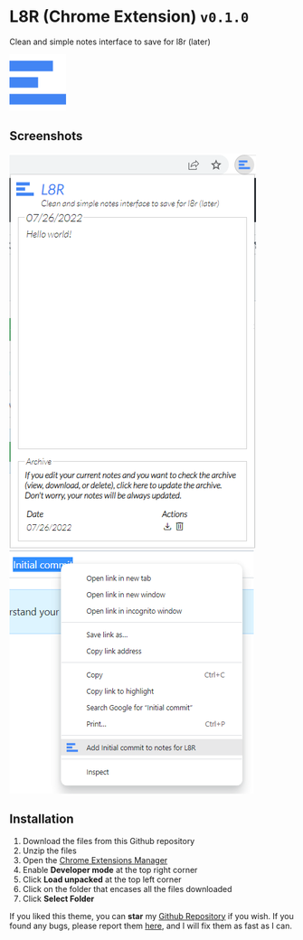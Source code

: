 # L8R (Chrome Extension) `v0.1.0`

Clean and simple notes interface to save for l8r (later)

<img src="https://raw.githubusercontent.com/JavRedstone/L8R/main/src/assets/icons/l8r_icon.svg"  alt="Logo" width="100" height="100">

## Screenshots

<img src="https://github.com/JavRedstone/L8R/blob/main/src/assets/screenshots/l8r-screenshot-1.png" alt="Screenshot_1">

<img src="https://github.com/JavRedstone/L8R/blob/main/src/assets/screenshots/l8r-screenshot-2.png" alt="Screenshot_2">

## Installation

1. Download the files from this Github repository
2. Unzip the files
3. Open the [Chrome Extensions Manager](chrome://extensions)
4. Enable **Developer mode** at the top right corner
5. Click **Load unpacked** at the top left corner
6. Click on the folder that encases all the files downloaded
7. Click **Select Folder**

If you liked this theme, you can **star** my [Github Repository](https://github.com/JavRedstone/L8R) if you wish. If you found any bugs, please report them [here](https://github.com/JavRedstone/L8R/issues), and I will fix them as fast as I can.
